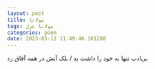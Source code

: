 ```yaml
---
layout: post
title: مولانا
tags: مولانا غزل
categories: poem
date: 2023-05-12 11:49:40.161288
---
```


بی‌ادب تنها نه خود را داشت بد / بلک آتش در همه آفاق زد